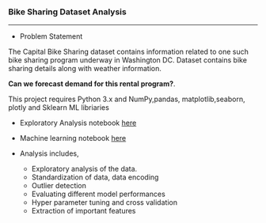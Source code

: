 ### Bike Sharing Dataset Analysis
--------------------------------------------------------------
- Problem Statement

The Capital Bike Sharing dataset contains information related to one such bike sharing program underway in Washington DC. Dataset contains bike sharing details along with weather information.

**Can we forecast demand for this rental program?**.

This project requires Python 3.x and NumPy,pandas, matplotlib,seaborn, plotly
and Sklearn ML libriaries

- Exploratory Analysis notebook [here](https://nbviewer.jupyter.org/github/leinada/Business/blob/master/bikeSharingML/bikeSharing_EDA.html )
- Machine learning  notebook [here](https://nbviewer.jupyter.org/github/leinada/Business/blob/master/bikeSharingML/bikeSharing_ML.html)

- Analysis includes,

  * Exploratory analysis of the data.
  * Standardization of data, data encoding
  * Outlier detection
  * Evaluating different model performances   
  * Hyper parameter tuning and cross validation
  * Extraction  of important features

